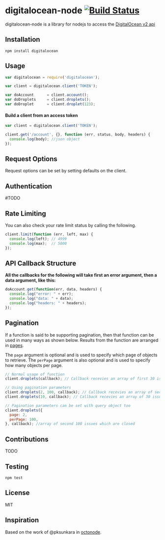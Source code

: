 # digitalocean-node [![Build Status](https://travis-ci.org/phillbaker/digitalocean-node.svg?branch=master)](https://travis-ci.org/phillbaker/digitalocean-node)

digitalocean-node is a library for nodejs to access the [DigitalOcean v2 api](https://developers.digitalocean.com/documentation/v2/)

## Installation
```
npm install digitalocean
```

## Usage

```js
var digitalocean = require('digitalocean');

var client = digitalocean.client('TOKEN');

var doAccount      = client.account();
var doDroplets     = client.droplets();
var doDroplet      = client.droplet(123);
```

#### Build a client from an access token

```js
var client = digitalocean.client('TOKEN');

client.get('/account', {}, function (err, status, body, headers) {
  console.log(body); //json object
});
```

## Request Options

Request options can be set by setting defaults on the client.

## Authentication

#TODO

## Rate Limiting

You can also check your rate limit status by calling the following.

```js
client.limit(function (err, left, max) {
  console.log(left); // 4999
  console.log(max);  // 5000
});
```

## API Callback Structure

__All the callbacks for the following will take first an error argument, then a data argument, like this:__

```js
doAccount.get(function(err, data, headers) {
  console.log("error: " + err);
  console.log("data: " + data);
  console.log("headers: " + headers);
});
```

## Pagination

If a function is said to be supporting pagination, then that function can be used in many ways as shown below. Results from the function are arranged in [pages](https://developers.digitalocean.com/documentation/v2/#links).

The `page` argument is optional and is used to specify which page of objects to retrieve.
The `perPage` argument is also optional and is used to specify how many objects per page.

```js
// Normal usage of function
client.droplets(callback); // Callback recevies an array of first 30 issues

// Using pagination parameters
client.droplets(2, 100, callback); // Callback recevies an array of second 100 issues
client.droplets(10, callback); // Callback recevies an array of 30 issues from page 10

// Pagination parameters can be set with query object too
client.droplets({
  page: 2,
  perPage: 100,
}, callback); //array of second 100 issues which are closed
```
## Contributions

TODO

## Testing

```
npm test
```

## License

MIT

## Inspiration

Based on the work of @pksunkara in [octonode](https://github.com/pksunkara/octonode).
